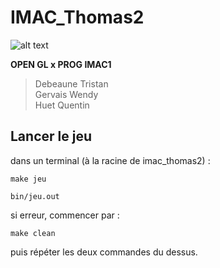 # IMAC_Thomas2

![alt text](https://www.zupimages.net/up/22/21/0yma.png)


**OPEN GL x PROG IMAC1**

> Debeaune Tristan  
> Gervais Wendy  
> Huet Quentin  



## Lancer le jeu

dans un terminal (à la racine de imac_thomas2) :
```
make jeu 
```

```
bin/jeu.out
```

si erreur, commencer par : 
```
make clean
```

puis répéter les deux commandes du dessus.


